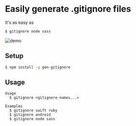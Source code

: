 # Easily generate .gitignore files

It's as easy as

```bash
$ gitignore node sass
```

![demo](https://cl.ly/103c273R313Q/Screen%20Recording%202017-05-14%20at%2009.56%20AM.gif)

## Setup

```bash
$ npm install -g gen-gitignore
```

## Usage

```
Usage
  $ gitignore <gitignore-names...>

Examples
  $ gitignore swift ruby
  $ gitignore android
  $ gitignore node sass
```
